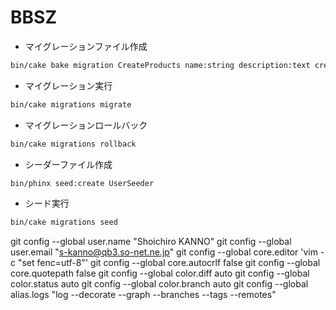 # BBSZ

- マイグレーションファイル作成
```bash
bin/cake bake migration CreateProducts name:string description:text created modified
```

- マイグレーション実行
```bash
bin/cake migrations migrate
```

- マイグレーションロールバック
```bash
bin/cake migrations rollback
```

- シーダーファイル作成
```bash
bin/phinx seed:create UserSeeder
```

- シード実行
```bash
bin/cake migrations seed
```










git config --global user.name "Shoichiro KANNO"
git config --global user.email "s-kanno@qb3.so-net.ne.jp"
git config --global core.editor 'vim -c "set fenc=utf-8"'
git config --global core.autocrlf false
git config --global core.quotepath false
git config --global color.diff auto
git config --global color.status auto
git config --global color.branch auto
git config --global alias.logs "log --decorate --graph --branches --tags --remotes"
